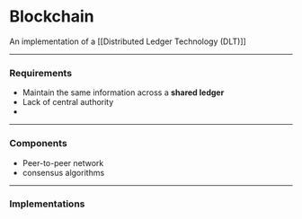 # Blockchain
An implementation of a [[Distributed Ledger Technology (DLT)]]
___
### Requirements
- Maintain the same information across a **shared ledger**
- Lack of central authority
- 


___
### Components
- Peer-to-peer network
- consensus algorithms


___
### Implementations

